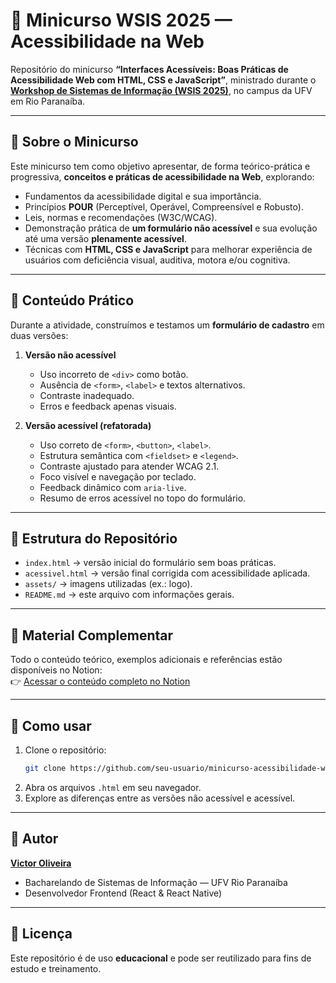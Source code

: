 # 🧩 Minicurso WSIS 2025 — Acessibilidade na Web

Repositório do minicurso **“Interfaces Acessíveis: Boas Práticas de Acessibilidade Web com HTML, CSS e JavaScript”**, ministrado durante o [**Workshop de Sistemas de Informação (WSIS 2025)**](https://wsis.crp.ufv.br/), no campus da UFV em Rio Paranaíba.

---

## 📌 Sobre o Minicurso
Este minicurso tem como objetivo apresentar, de forma teórico-prática e progressiva, **conceitos e práticas de acessibilidade na Web**, explorando:

- Fundamentos da acessibilidade digital e sua importância.  
- Princípios **POUR** (Perceptível, Operável, Compreensível e Robusto).  
- Leis, normas e recomendações (W3C/WCAG).  
- Demonstração prática de **um formulário não acessível** e sua evolução até uma versão **plenamente acessível**.  
- Técnicas com **HTML, CSS e JavaScript** para melhorar experiência de usuários com deficiência visual, auditiva, motora e/ou cognitiva.  

---

## 🧪 Conteúdo Prático
Durante a atividade, construímos e testamos um **formulário de cadastro** em duas versões:

1. **Versão não acessível**  
   - Uso incorreto de `<div>` como botão.  
   - Ausência de `<form>`, `<label>` e textos alternativos.  
   - Contraste inadequado.  
   - Erros e feedback apenas visuais.  

2. **Versão acessível (refatorada)**  
   - Uso correto de `<form>`, `<button>`, `<label>`.  
   - Estrutura semântica com `<fieldset>` e `<legend>`.  
   - Contraste ajustado para atender WCAG 2.1.  
   - Foco visível e navegação por teclado.  
   - Feedback dinâmico com `aria-live`.  
   - Resumo de erros acessível no topo do formulário.  

---

## 📂 Estrutura do Repositório
- `index.html` → versão inicial do formulário sem boas práticas.  
- `acessivel.html` → versão final corrigida com acessibilidade aplicada.  
- `assets/` → imagens utilizadas (ex.: logo).  
- `README.md` → este arquivo com informações gerais.  

---

## 📖 Material Complementar
Todo o conteúdo teórico, exemplos adicionais e referências estão disponíveis no Notion:  
👉 [Acessar o conteúdo completo no Notion](https://shard-bridge-eae.notion.site/Interfaces-Acess-veis-Boas-Pr-ticas-de-Acessibilidade-Web-com-HTML-CSS-e-JavaScript-23e224b8dcd88038be41d434c9f51385?pvs=73)

---

## 🚀 Como usar
1. Clone o repositório:
   ```bash
   git clone https://github.com/seu-usuario/minicurso-acessibilidade-wsis-2025.git
   ```
2. Abra os arquivos `.html` em seu navegador.  
3. Explore as diferenças entre as versões não acessível e acessível.  

---

## 👤 Autor
[**Victor Oliveira**](https://www.linkedin.com/in/victor-alves-de-oliveira/)  
- Bacharelando de Sistemas de Informação — UFV Rio Paranaíba  
- Desenvolvedor Frontend (React & React Native)  
---

## 📜 Licença
Este repositório é de uso **educacional** e pode ser reutilizado para fins de estudo e treinamento.  
